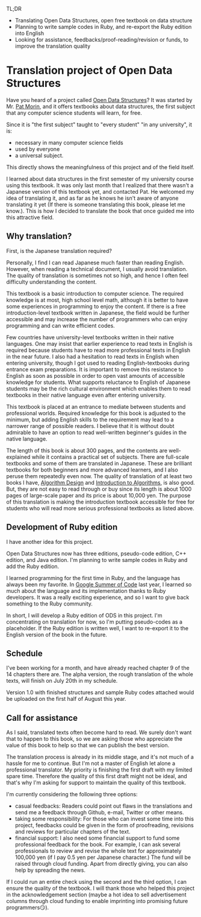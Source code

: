 TL;DR
* Translating Open Data Structures, open free textbook on data structure
* Planning to write sample codes in Ruby, and re-export the Ruby edition into English
* Looking for assistance, feedbacks/proof-reading/revision or funds, to improve the translation quality

# Translation project of Open Data Structures
Have you heard of a project called [Open Data Structures](http://opendatastructures.org/)? It was started by Mr. [Pat Morin](http://cglab.ca/~morin/), and it offers textbooks about data structures, the first subject that any computer science students will learn, for free.

Since it is "the first subject" taught to "every student" "in any university", it is:
* necessary in many computer science fields
* used by everyone
* a universal subject.

This directly shows the meaningfulness of this project and of the field itself.

I learned about data structures in the first semester of my university course using this textbook. It was only last month that I realized that there wasn't a Japanese version of this textbook yet, and contacted Pat. He welcomed my idea of translating it, and as far as he knows he isn't aware of anyone translating it yet (If there is someone translating this book, please let me know.). This is how I decided to translate the book that once guided me into this attractive field.


## Why translation?
First, is the Japanese translation required?

Personally, I find I can read Japanese much faster than reading English.
However, when reading a technical document, I usually avoid translation.
The quality of translation is sometimes not so high, and hence I often feel difficulty understanding the content.

This textbook is a basic introduction to computer science.
The required knowledge is at most, high school level math, although it is better to have some experiences in programming to enjoy the content.
If there is a free introduction-level textbook written in Japanese, the field would be further accessible and may increase the number of programmers who can enjoy programming and can write efficient codes.

Few countries have university-level textbooks written in their native languages. One may insist that earlier experience to read texts in English is required because students have to read more professional texts in English in the near future. I also had a hesitation to read texts in English when entering university, though I got used to reading English-textbooks during entrance exam preparations. It is important to remove this resistance to English as soon as possible in order to open vast amounts of accessible knowledge for students. What supports reluctance to English of Japanese students may be the rich cultural environment which enables them to read textbooks in their native language even after entering university.

This textbook is placed at an entrance to mediate between students and professional worlds. Required knowledge for this book is adjusted to the minimum, but adding English skills to the requirement may lead to a narrower range of possible readers. I believe that it is without doubt admirable to have an option to read well-written beginner's guides in the native language.

The length of this book is about 300 pages, and the contents are well-explained while it contains a practical set of subjects. There are full-scale textbooks and some of them are translated in Japanese. These are brilliant textbooks for both beginners and more advanced learners, and I also peruse them repeatedly even now. The quality of translation of at least two books I have, [Algorithm Design](http://www.cs.princeton.edu/~wayne/kleinberg-tardos/) and [Introduction to Algorithms](https://mitpress.mit.edu/books/introduction-algorithms), is also good. But, they are not easy to read through or buy since its length is about 1000 pages of large-scale paper and its price is about 10,000 yen. The purpose of this translation is making the introduction textbook accessible for free for students who will read more serious professional textbooks as listed above.

## Development of Ruby edition
I have another idea for this project.

Open Data Structures now has three editions, pseudo-code edition, C++ edition, and Java edition. I'm planning to write sample codes in Ruby and add the Ruby edition.

I learned programming for the first time in Ruby, and the language has always been my favorite. In [Google Summer of Code](https://summerofcode.withgoogle.com/archive/2016/projects/5201565367402496/) last year, I learned so much about the language and its implementation thanks to Ruby developers. It was a really exciting experience, and so I want to give back something to the Ruby community.

In short, I will develop a Ruby edition of ODS in this project. I'm concentrating on translation for now, so I'm putting pseudo-codes as a placeholder. If the Ruby edition is written well, I want to re-export it to the English version of the book in the future.

## Schedule

I've been working for a month, and have already reached chapter 9 of the 14 chapters there are. The alpha version, the rough translation of the whole texts, will finish on July 20th in my schedule.

Version 1.0 with finished structures and sample Ruby codes attached would be uploaded on the first half of August this year.

## Call for assistance

As I said, translated texts often become hard to read. We surely don't want that to happen to this book, so we are asking those who appreciate the value of this book to help so that we can publish the best version.

The translation process is already in its middle stage, and it's not much of a hassle for me to continue. But I'm not a master of English let alone a professional translator. My priority is finishing the first draft with my limited spare time. Therefore the quality of this first draft might not be ideal, and that's why I'm asking for support to maintain the quality of this textbook.

I'm currently considering the following three options:
* casual feedbacks: Readers could point out flaws in the translations and send me a feedback through Github, e-mail, Twitter or other means.
* taking some responsibility: For those who can invest some time into this project, feedbacks could be given in the form of proofreading, revisions and reviews for particular chapters of the text.
* financial support: I also need some financial support to fund some professional feedback for the book. For example, I can ask several professionals to review and revise the whole text for approximately 100,000 yen (if I pay 0.5 yen per Japanese character.) The fund will be raised through cloud funding. Apart from directly giving, you can also help by spreading the news.

If I could run an entire check using the second and the third option, I can ensure the quality of the textbook. I will thank those who helped this project in the acknowledgement section (maybe a hot idea to sell advertisement columns through cloud funding to enable imprinting into promising future programmers😏).